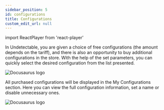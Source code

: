 ```yaml
---
sidebar_position: 5
id: configurations
title: Configurations
custom_edit_url: null
---
```

import ReactPlayer from 'react-player'

In Undetectable, you are given a choice of free configurations (the amount depends on the tariff), and there is also an opportunity to buy additional configurations in the store. With the help of the set parameters, you can quickly select the desired configuration from the list presented.

![Docusaurus logo](/img/1-app/5-configurations/eng/configurations-1.png)

All purchased configurations will be displayed in the My Configurations section. Here you can view the full configuration information, set a name or disable unnecessary ones.

![Docusaurus logo](/img/1-app/5-configurations/eng/configurations-2.png)
